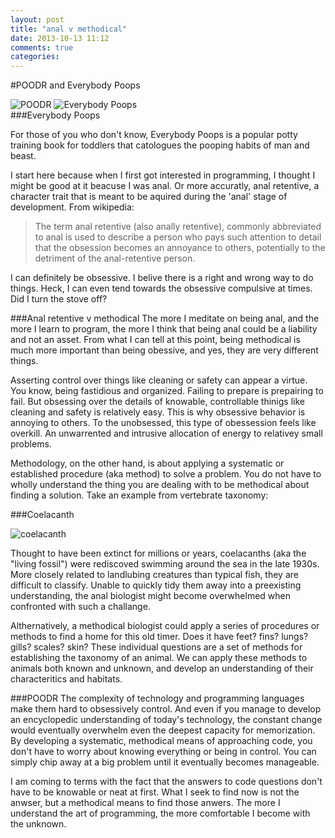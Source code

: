 ```yaml
---
layout: post
title: "anal v methodical"
date: 2013-10-13 11:12
comments: true
categories: 
---
```

#POODR and Everybody Poops

![POODR](http://img1.imagesbn.com/p/9780321721334_p0_v2_s260x420.JPG)
![Everybody Poops](http://ecx.images-amazon.com/images/I/41BnyLL9T2L._SX258_BO1,204,203,200_.jpg)    
###Everybody Poops

For those of you who don't know, Everybody Poops is a popular potty training book for toddlers that catologues the pooping habits of man and beast. 

I start here because when I first got interested in programming, I thought I might be good at it beacuse I was anal. Or more accuratly, anal retentive, a character trait that is meant to be aquired during the 'anal' stage of development. From wikipedia:

>The term anal retentive (also anally retentive), commonly abbreviated to anal is used to describe a person who pays such attention to detail that the obsession becomes an annoyance to others, potentially to the detriment of the anal-retentive person.

I can definitely be obsessive. I belive there is a right and wrong way to do things. Heck, I can even tend towards the obsessive compulsive at times. Did I turn the stove off?


###Anal retentive v methodical
The more I meditate on being anal, and the more I learn to program, the more I think that being anal could be a liability and not an asset. From what I can tell at this point, being methodical is much more important than being obessive, and yes, they are very different things.

Asserting control over things like cleaning or safety can appear a virtue. You know, being fastidious and organized. Failing to prepare is prepairing to fail. But obsessing over the details of knowable, controllable thinigs like cleaning and safety is relatively easy. This is why obsessive behavior is annoying to others. To the unobsessed, this type of obessession feels like overkill. An unwarrented and intrusive allocation of energy to relativey small problems. 

Methodology, on the other hand, is about applying a systematic or established procedure (aka method) to solve a problem. You do not have to wholly understand the thing you are dealing with to be methodical about finding a solution. Take an example from vertebrate taxonomy:

###Coelacanth

![coelacanth](http://www.nhm.ac.uk/resources-rx/images/1008/coelacanth-latimeria-chalumnae_48064_2.jpg)

Thought to have been extinct for millions or years, coelacanths (aka the "living fossil") were rediscoved swimming around the sea in the late 1930s. More closely related to landlubing creatures than typical fish, they are difficult to classify. Unable to quickly tidy them away into a preexisting understanding, the anal biologist might become overwhelmed when confronted with such a challange. 

Althernatively, a methodical biologist could apply a series of procedures or methods to find a home for this old timer. Does it have feet? fins? lungs? gills? scales? skin? These individual questions are a set of methods for establishing the taxonomy of an animal. We can apply these methods to animals both known and unknown, and develop an understanding of their characteritics and habitats.

###POODR
The complexity of technology and programming languages make them hard to obsessively control. And even if you manage to develop an encyclopedic understanding of today's technology, the constant change would eventually overwhelm even the deepest capacity for memorization. By developing a systematic, methodical means of approaching code, you don't have to worry about knowing everything or being in control. You can simply chip away at a big problem until it eventually becomes manageable. 

I am coming to terms with the fact that the answers to code questions don't have to be knowable or neat at first. What I seek to find now is not the anwser, but a methodical means to find those anwers. The more I understand the art of programming, the more comfortable I become with the unknown.

